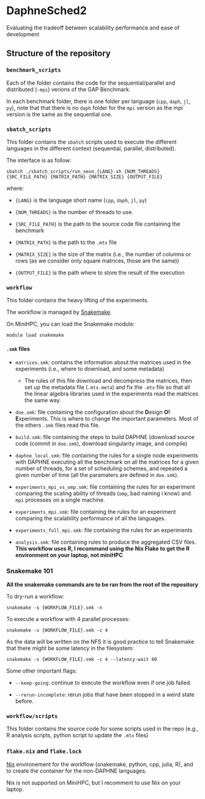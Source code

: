 # DaphneSched2

Evaluating the tradeoff between scalability performance and ease of development

## Structure of the repository

### `benchmark_scripts`


Each of the folder contains the code for the sequential/parallel and distributed (`-mpi`) verions of the GAP Benchmark.

In each benchmark folder, there is one folder per language (`cpp`, `daph`, `jl`, `py`), note that that there is no `daph` folder for the `mpi` version as the mpi version is the same as the sequential one.

### `sbatch_scripts`

This folder contains the `sbatch` scripts used to execute the different languages in the different context (sequential, parallel, distributed).

The interface is as follow:

```console
sbatch ./sbatch_scripts/run_xeon_{LANG}.sh {NUM_THREADS} {SRC_FILE_PATH} {MATRIX_PATH} {MATRIX_SIZE} {OUTPUT_FILE}
```

where:

- `{LANG}` is the language short name (`cpp`, `daph`, `jl`, `py`)

- `{NUM_THREADS}` is the number of threads to use.

- `{SRC_FILE_PATH}` is the path to the source code file containing the benchmark

- `{MATRIX_PATH}` is the path to the `.mtx` file

- `{MATRIX_SIZE}` is the size of the matrix (i.e., the number of columns or rows (as we consider only square matrices, those are the same))

- `{OUTPUT_FILE}` is the path where to store the result of the execution

### `workflow`

This folder contains the heavy lifting of the experiments.

The workflow is managed by [Snakemake](https://snakemake.readthedocs.io/en/stable/).

On MiniHPC, you can load the Snakemake module:

```console
module load snakemake
```

#### `.smk` files

- `matrices.smk`: contains the information about the matrices used in the experiments (i.e., where to download, and some metadata)

  - The rules of this file download and decompress the matrices, then set up the metadata file (`.mtx.meta`) and fix the `.mtx` file so that all the linear algebra libraries used in the experiments read the matrices the same way.

- `doe.smk`: file containing the configuration about the **D**esign **O**f **E**xperiments. This is where to change the important parameters. Most of the others `.smk` files read this file.

- `build.smk`: file containing the steps to build DAPHNE (download source code (commit in `doe.smk`), download singularity image, and compile)

- `daphne_local.smk`: file containing the rules for a single node experiments with DAPHNE executing all the benchmark on all the matrices for a given number of threads, for a set of scheduling schemes, and repeated a given number of time (all the paramaters are defined in `doe.smk`).

- `experiments_mpi_vs_omp.smk`: file containing the rules for an experiment comparing the scaling ability of threads (`omp`, bad naming i know) and `mpi` processes on a single machine.

- `experiments_mpi.smk`: file containing the rules for an experiment comparing the scalability performance of all the languages.

- `experiments_full_mpi.smk`: file containing the rules for an experiments

- `analysis.smk`: file containing rules to produce the aggregated CSV files. **This workflow uses R, I recommand using the Nix Flake to get the R environment on your laptop, not miniHPC**


### Snakemake 101

**All the snakemake commands are to be ran from the root of the repository**

To dry-run a workflow:

```console
snakemake -s {WORKFLOW_FILE}.smk -n
```

To execute a workflow with 4 parallel processes:

```console
snakemake -s {WORKFLOW_FILE}.smk -c 4
```

As the data will be written on the NFS it is good practice to tell Snakemake that there might be some latency in the filesystem:

```console
snakemake -s {WORKFLOW_FILE}.smk -c 4 --latency-wait 60
```

Some other important flags:

- `--keep-going`: continue to execute the workflow even if one job failed.

- `--rerun-incomplete`: rerun jobs that have been stopped in a weird state before.

### `workflow/scripts`

This folder contains the source code for some scripts used in the repo (e.g., R analysis scripts, python script to update the `.mtx` files)

### `flake.nix` and `flake.lock`

[Nix](https://nixos.org) environement for the workflow (snakemake, python, cpp, julia, R), and to create the container for the non-DAPHNE languages.

Nix is not supported on MiniHPC, but I recomment to use Nix on your laptop.
